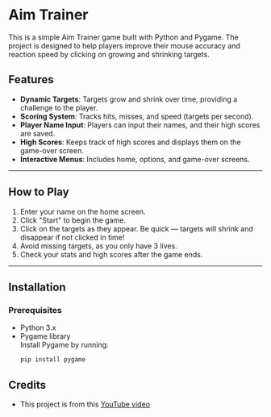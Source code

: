 # Aim Trainer

This is a simple Aim Trainer game built with Python and Pygame. The project is designed to help players improve their mouse accuracy and reaction speed by clicking on growing and shrinking targets.  

## Features
- **Dynamic Targets**: Targets grow and shrink over time, providing a challenge to the player.
- **Scoring System**: Tracks hits, misses, and speed (targets per second).
- **Player Name Input**: Players can input their names, and their high scores are saved.
- **High Scores**: Keeps track of high scores and displays them on the game-over screen.
- **Interactive Menus**: Includes home, options, and game-over screens.

---

## How to Play
1. Enter your name on the home screen.
2. Click "Start" to begin the game.
3. Click on the targets as they appear. Be quick — targets will shrink and disappear if not clicked in time!
4. Avoid missing targets, as you only have 3 lives.
5. Check your stats and high scores after the game ends.

---

## Installation
### Prerequisites
- Python 3.x
- Pygame library  
  Install Pygame by running:  
  ```bash
  pip install pygame

## Credits
- This project is from this [YouTube video](https://www.youtube.com/watch?v=NpmFbWO6HPU&t)
